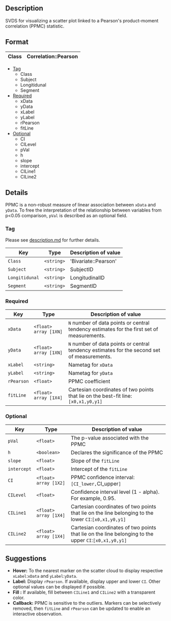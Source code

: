 ## Description  

SVDS for visualizing a scatter plot linked to a Pearson's product-moment correlation (PPMC) statistic.

## Format

| Class | Correlation::Pearson |
|-----|----------------------------|

- [Tag](https://github.com/agahkarakuzu/svds/blob/master/Pearson.md#format)
    - Class
    - Subject 
    - Longitidunal
    - Segment 
- [Required](https://github.com/agahkarakuzu/svds/blob/master/Pearson.md#format)
     - xData     
     - yData     
     - xLabel    
     - yLabel    
     - rPearson  
     - fitLine   
- [Optional](https://github.com/agahkarakuzu/svds/blob/master/Pearson.md#format)
     - CI        
     - CILevel    
     - pVal       
     - h          
     - slope      
     - intercept  
     - CILine1    
     - CILine2    

## Details

PPMC is a non-robust measure of linear association between `xData` and `yData`. To free the interpretation of the relationship between variables from p<0.05 comparison, `pVal` is described as an optional field.

### Tag

Please see [description.md](https://github.com/agahkarakuzu/svds/blob/master/description.md) for further details. 

| Key       | Type                    | Description of value                                       |
|-----------|-------------------------|------------------------------------------------------------|
| `Class`   | `<string>`|    'Bivariate::Pearson'          |
| `Subject` | `<string>`|     SubjectID          |
| `Longitidunal`   | `<string>`|    LongitudinalID        |
| `Segment`   | `<string>`|    SegmentID        |

### Required

| Key        | Type                  | Description of value                                                                                |
|------------|-----------------------|-----------------------------------------------------------------------------------------------------|
| `xData`    | `<float>` `array [1XN]` | `N` number of data points or central tendency estimates for the first set of measurements.  |
| `yData`    | `<float>` `array [1XN]` | `N` number of data points or central tendency estimates for the second set of measurements. |
| `xLabel`   | `<string>`            | Nametag for `xData`                                                                                 |
| `yLabel`   | `<string>`            | Nametag for `yData`                                                                                 |
| `rPearson` | `<float>`             | PPMC coefficient                                                                                    |
| `fitLine`  | `<float>` `array [1X4]` | Cartesian coordinates of two points that lie on the best-fit line:`[x0,x1,y0,y1]`                   |

### Optional

| Key       | Type                    | Description of value                                       |
|-----------|-------------------------|------------------------------------------------------------|
| `pVal`      | `<float>`| The p-value associated with the PPMC          |
| `h` | `<boolean>`        | Declares the significance of the PPMC  |
| `slope` | `<float>`      | Slope of the `fitLine` |
| `intercept` | `<float>`        | Intercept of the `fitLine`|
| `CI`      | `<float>` `array [1X2]` | PPMC confidence interval: `[CI_lower,`CI_upper`]`          |
| `CILevel` | `<float>`               | Confidence interval level (1 - alpha). For example, 0.95.  |     
| `CILine1` | `<float>` `array [1X4]`  | Cartesian coordinates of two points that lie on the line belonging to the lower `CI`:`[x0,x1,y0,y1]` |  
| `CILine2` | `<float>` `array [1X4]`  | Cartesian coordinates of two points that lie on the line belonging to the upper `CI`:`[x0,x1,y0,y1]` |    

## Suggestions

- **Hover:**    To the nearest marker on the scatter cloud to display respective `xLabel`:`xData` and `yLabel`:`yData`.
- **Label:**    Display  `rPearson`. If available, display upper and lower `CI`. Other optional values can be displayed if possible.
- **Fill :**    If available, fill between `CILine1` and `CILine2` with a transparent color.
- **Callback:** PPMC is sensitive to the outliers. Markers can be selectively removed, then `fitLine` and `rPearson` can be updated to enable an interactive observation.
